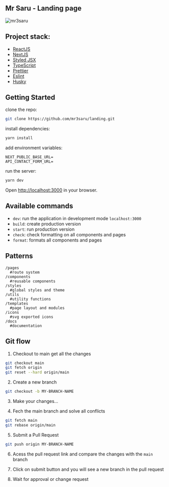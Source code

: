 ## Mr Saru - Landing page

![mr3saru](/docs/mr3saru.png)

## Project stack:

- [ReactJS](https://reactjs.org/)
- [NextJS](https://nextjs.org/)
- [Styled JSX](https://github.com/vercel/styled-jsx)
- [TypeScript](https://www.typescriptlang.org/)
- [Prettier](https://prettier.io/)
- [Eslint](https://eslint.org/)
- [Husky](https://github.com/typicode/husky)

## Getting Started

clone the repo:

```bash
git clone https://github.com/mr3saru/landing.git
```

install dependencies:

```bash
yarn install
```

add environment variables:

```
NEXT_PUBLIC_BASE_URL=
API_CONTACT_FORM_URL=
```

run the server:

```bash
yarn dev
```

Open [http://localhost:3000](http://localhost:3000) in your browser.

## Available commands

- `dev`: run the application in development mode `localhost:3000`
- `build`: create production version
- `start`: run production version
- `check`: check formatting on all components and pages
- `format`: formats all components and pages

## Patterns

```
/pages
  #route system
/components
  #reusable components
/styles
  #global styles and theme
/utils
  #utility functions
/templates
  #page layout and modules
/icons
  #svg exported icons
/docs
  #documentation
```

## Git flow

1. Checkout to main get all the changes

```bash
git checkout main
git fetch origin
git reset --hard origin/main
```

2. Create a new branch

```bash
git checkout -b MY-BRANCH-NAME
```

3. Make your changes...

4. Fech the main branch and solve all conflicts

```bash
git fetch main
git rebase origin/main
```

5. Submit a Pull Request

```bash
git push origin MY-BRANCH-NAME
```

6. Acess the pull request link and compare the changes with the `main` branch

7. Click on submit button and you will see a new branch in the pull request

8. Wait for approval or change request
